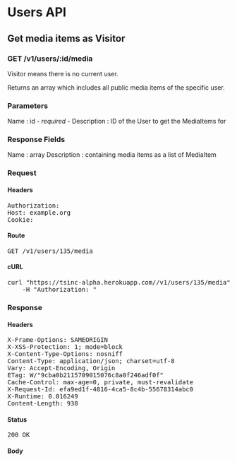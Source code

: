 # Users API

## Get media items as Visitor

### GET /v1/users/:id/media

Visitor means there is no current user.

Returns an array which includes all public media items of the specific user.

### Parameters

Name : id *- required -*
Description : ID of the User to get the MediaItems for


### Response Fields

Name : array
Description : containing media items as a list of MediaItem

### Request

#### Headers

<pre>Authorization: 
Host: example.org
Cookie: </pre>

#### Route

<pre>GET /v1/users/135/media</pre>

#### cURL

<pre class="request">curl &quot;https://tsinc-alpha.herokuapp.com//v1/users/135/media&quot; -X GET \
	-H &quot;Authorization: &quot;</pre>

### Response

#### Headers

<pre>X-Frame-Options: SAMEORIGIN
X-XSS-Protection: 1; mode=block
X-Content-Type-Options: nosniff
Content-Type: application/json; charset=utf-8
Vary: Accept-Encoding, Origin
ETag: W/&quot;9cba0b2115709015076c8a0f246adf0f&quot;
Cache-Control: max-age=0, private, must-revalidate
X-Request-Id: efa9ed1f-4816-4ca5-8c4b-55678314abc0
X-Runtime: 0.016249
Content-Length: 938</pre>

#### Status

<pre>200 OK</pre>

#### Body

```javascript

```
